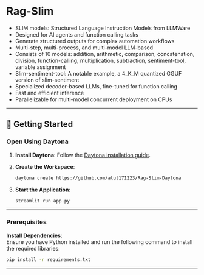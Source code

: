 # Rag-Slim

- SLIM models: Structured Language Instruction Models from LLMWare
- Designed for AI agents and function calling tasks
- Generate structured outputs for complex automation workflows
- Multi-step, multi-process, and multi-model LLM-based
- Consists of 10 models: addition, arithmetic, comparison, concatenation, division, function-calling, multiplication, subtraction, sentiment-tool, variable assignment
- Slim-sentiment-tool: A notable example, a 4_K_M quantized GGUF version of slim-sentiment
- Specialized decoder-based LLMs, fine-tuned for function calling
- Fast and efficient inference
- Parallelizable for multi-model concurrent deployment on CPUs

---

## 🚀 Getting Started  

### Open Using Daytona  

1. **Install Daytona**: Follow the [Daytona installation guide](https://www.daytona.io/docs/installation/installation/).  
2. **Create the Workspace**:  
   ```bash  
   daytona create https://github.com/atul171223/Rag-Slim-Daytona
   ```  

3. **Start the Application**:  
   ```bash
   streamlit run app.py
   ```

---

### Prerequisites  

 **Install Dependencies**:  
   Ensure you have Python installed and run the following command to install the required libraries:  
   ```bash
   pip install -r requirements.txt
   ```

---
